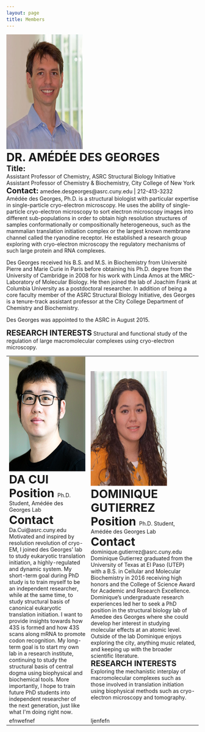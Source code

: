 ```yaml
---
layout: page
title: Members
---
```

<td><img src="img/des-Georges-376px.jpg" width="200" height="300"><br>
     <b style="font-size:30px">DR. AMÉDÉE DES GEORGES</b> 
     <br> <b style="font-size:20px">Title:</b><br>
Assistant Professor of Chemistry, ASRC Structural Biology Initiative<br>
Assistant Professor of Chemistry & Biochemistry, City College of New York<br>
     <b style="font-size:20px">Contact:</b> amedee.desgeorges@asrc.cuny.edu | 212-413-3232<br>
     Amédée des Georges, Ph.D. is a structural biologist with particular expertise in single-particle cryo-electron microscopy. He uses the ability of single-particle cryo-electron microscopy to sort electron microscopy images into different sub-populations in order to obtain high resolution structures of samples conformationally or compositionally heterogeneous, such as the mammalian translation initiation complex or the largest known membrane channel called the ryanodine receptor. He established a research group exploring with cryo-electron microscopy the regulatory mechanisms of such large protein and RNA complexes.

Des Georges received his B.S. and M.S. in Biochemistry from Université Pierre and Marie Curie in Paris before obtaining his Ph.D. degree from the University of Cambridge in 2008 for his work with Linda Amos at the MRC-Laboratory of Molecular Biology. He then joined the lab of Joachim Frank at Columbia University as a postdoctoral researcher. In addition of being a core faculty member of the ASRC Structural Biology Initiative, des Georges is a tenure-track assistant professor at the City College Department of Chemistry and Biochemistry.

Des Georges was appointed to the ASRC in August 2015.<br>

<b style="font-size:20px">RESEARCH INTERESTS</b>
Structural and functional study of the regulation of large macromolecular complexes using cryo-electron microscopy.
</td>

<table border="0">
 <tr>
    <td>
     <img src="img/Da-Cui.jpg" width="200" height="300"><br>
     <b style="font-size:30px">DA CUI</b><br>  
     <b style="font-size:30px">Position </b>  Ph.D. Student, Amédée des Georges Lab<br>
     <b style="font-size:30px">Contact </b>Da.Cui@asrc.cuny.edu<br>
     Motivated and inspired by resolution revolution of cryo-EM, I joined des Georges' lab to study eukaryotic translation initiation, a highly-regulated and dynamic system. My short-term goal during PhD study is to train myself to be an independent researcher, while at the same time, to study structural basis of canonical eukaryotic translation initiation. I want to provide insights towards how 43S is formed and how 43S scans along mRNA to promote codon recognition. My long-term goal is to start my own lab in a research institute, continuing to study the structural basis of central dogma using biophysical and biochemical tools. More importantly, I hope to train future PhD students into independent researcher of the next generation, just like what I'm doing right now.
 </td>
      
  <td>
     <img src="img/Gutierrez-376px.jpg" width="200" height="300"><br>
     <b style="font-size:30px">DOMINIQUE GUTIERREZ</b><br>
     <b style="font-size:30px">Position </b>  Ph.D. Student, Amédée des Georges Lab<br>
     <b style="font-size:30px">Contact </b>dominique.gutierrez@asrc.cuny.edu<br>
     Dominique Gutierrez graduated from the University of Texas at El Paso (UTEP) with a B.S. in Cellular and Molecular Biochemistry in 2016 receiving high honors and the College of Science Award for Academic and Research Excellence. Dominique’s undergraduate research experiences led her to seek a PhD position in the structural biology lab of Amedee des Georges where she could develop her interest in studying molecular effects at an atomic level.  Outside of the lab Dominique enjoys exploring the city, anything music related, and keeping up with the broader scientific literature.<br>
     <b style="font-size:20px">RESEARCH INTERESTS</b> 
     Exploring the mechanistic interplay of macromolecular complexes such as those involved in translation initiation using biophysical methods such as cryo-electron microscopy and tomography.
 </td>
 </tr>
 <tr>
     <td>
          efnwefnef
     </td>
     <td>
          ljenfefn
     </td>
 </tr>
</table>
